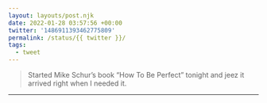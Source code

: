 ```yaml
---
layout: layouts/post.njk
date: 2022-01-28 03:57:56 +00:00
twitter: '1486911393462775809'
permalink: /status/{{ twitter }}/
tags: 
  - tweet
---
```


> Started Mike Schur’s book “How To Be Perfect” tonight and jeez it arrived right when I needed it.

---
